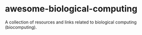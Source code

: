 # awesome-biological-computing
A collection of resources and links related to biological computing (biocomputing).
